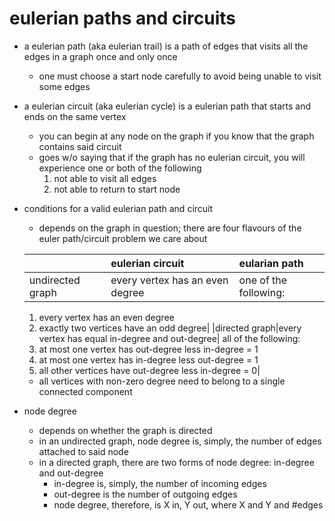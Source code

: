 # eulerian paths and circuits
* a eulerian path (aka eulerian trail) is a path of edges that visits all the edges in a graph once and only once
    - one must choose a start node carefully to avoid being unable to visit some edges
* a eulerian circuit (aka eulerian cycle) is a eulerian path that starts and ends on the same vertex
    - you can begin at any node on the graph if you know that the graph contains said circuit
    - goes w/o saying that if the graph has no eulerian circuit, you will experience one or both of the following
        1. not able to visit all edges
        2. not able to return to start node
* conditions for a valid eulerian path and circuit
    - depends on the graph in question; there are four flavours of the euler path/circuit problem we care about

    ||eulerian circuit|eularian path|
    |:---|:---|:---|
    |undirected graph|every vertex has an even degree|one of the following:
    1. every vertex has an even degree
    2. exactly two vertices have an odd degree|
    |directed graph|every vertex has equal in-degree and out-degree| all of the following:
    1. at most one vertex has out-degree less in-degree = 1
    2. at most one vertex has in-degree less out-degree = 1
    3. all other vertices have out-degree less in-degree = 0|

    - all vertices with non-zero degree need to belong to a single connected component

* node degree
    - depends on whether the graph is directed
    - in an undirected graph, node degree is, simply, the number of edges attached to said node
    - in a directed graph, there are two forms of node degree: in-degree and out-degree
        * in-degree is, simply, the number of incoming edges
        * out-degree is the number of outgoing edges
        * node degree, therefore, is X in, Y out, where X and Y and #edges